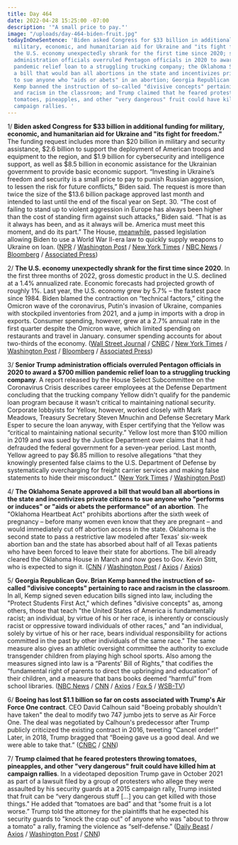 ```yaml
---
title: Day 464
date: 2022-04-28 15:25:00 -07:00
description: '"A small price to pay."'
image: "/uploads/day-464-biden-fruit.jpg"
todayInOneSentence: 'Biden asked Congress for $33 billion in additional funding for
  military, economic, and humanitarian aid for Ukraine and "its fight for freedom";
  the U.S. economy unexpectedly shrank for the first time since 2020; senior Trump
  administration officials overruled Pentagon officials in 2020 to award a $700 million
  pandemic relief loan to a struggling trucking company; the Oklahoma Senate approved
  a bill that would ban all abortions in the state and incentivizes private citizens
  to sue anyone who "aids or abets" in an abortion; Georgia Republican Gov. Brian
  Kemp banned the instruction of so-called "divisive concepts" pertaining to race
  and racism in the classroom; and Trump claimed that he feared protesters throwing
  tomatoes, pineapples, and other "very dangerous" fruit could have killed him at
  campaign rallies. '
---
```


1/ **Biden asked Congress for $33 billion in additional funding for military, economic, and humanitarian aid for Ukraine and "its fight for freedom."** The funding request includes more than $20 billion in military and security assistance, $2.6 billion to support the deployment of American troops and equipment to the region, and $1.9 billion for cybersecurity and intelligence support, as well as $8.5 billion in economic assistance for the Ukrainian government to provide basic economic support. “Investing in Ukraine’s freedom and security is a small price to pay to punish Russian aggression, to lessen the risk for future conflicts,” Biden said. The request is more than twice the size of the $13.6 billion package approved last month and intended to last until the end of the fiscal year on Sept. 30. “The cost of failing to stand up to violent aggression in Europe has always been higher than the cost of standing firm against such attacks,” Biden said. “That is as it always has been, and as it always will be. America must meet this moment, and do its part.” The House, [meanwhile](https://www.nytimes.com/2022/04/28/us/politics/ukraine-lend-lease-arms.html?smid=url-copy), passed legislation allowing Biden to use a World War II-era law to quickly supply weapons to Ukraine on loan. ([NPR](https://www.npr.org/2022/04/28/1095236237/biden-ukraine-33-billion-aid) / [Washington Post](https://www.washingtonpost.com/politics/2022/04/28/biden-russia-oligarchs-assets-ukraine/) / [New York Times](https://www.nytimes.com/live/2022/04/28/world/ukraine-russia-war-news/biden-asks-congress-to-approve-33-billion-more-in-emergency-aid-for-ukraine?smid=url-copy) / [NBC News](https://www.nbcnews.com/politics/white-house/biden-ask-congress-russia-sanctions-enforcement-measures-ukraine-aid-rcna26407) / [Bloomberg](https://www.bloomberg.com/news/articles/2022-04-28/biden-to-request-33-billion-in-emergency-funding-for-ukraine?sref=MIBMEEoj) / [Associated Press](https://apnews.com/article/russia-ukraine-biden-business-europe-economy-5656f58ae48cb3cf37da0d0c431a15b8))

2/ **The U.S. economy unexpectedly shrank for the first time since 2020**. In the first three months of 2022, gross domestic product in the U.S. declined at a 1.4% annualized rate. Economic forecasts had projected growth of roughly 1%. Last year, the U.S. economy grew by 5.7% – the fastest pace since 1984. Biden blamed the contraction on “technical factors,” citing the Omicron wave of the coronavirus, Putin's invasion of Ukraine, companies with stockpiled inventories from 2021, and a jump in imports with a drop in exports. Consumer spending, however, grew at a 2.7% annual rate in the first quarter despite the Omicron wave, which limited spending on restaurants and travel in January. consumer spending accounts for about two-thirds of the economy. ([Wall Street Journal](https://www.wsj.com/articles/us-economy-gdp-growth-q1-11651108351?mod=hp_lead_pos2) / [CNBC](https://www.cnbc.com/2022/04/28/us-q1-gdp-growth.html) / [New York Times](https://www.nytimes.com/live/2022/04/28/business/gdp-inflation-news) / [Washington Post](https://www.washingtonpost.com/business/2022/04/28/gdp-2022-q1-economy/) / [Bloomberg](https://www.bloomberg.com/news/articles/2022-04-28/u-s-economy-contracted-in-first-quarter-on-surge-in-trade-gap?sref=MIBMEEoj) / [Associated Press](https://abcnews.go.com/US/wireStory/us-economy-shrank-14-q1-consumers-spending-84367864))

3/ **Senior Trump administration officials overruled Pentagon officials in 2020 to award a $700 million pandemic relief loan to a struggling trucking company**. A report released by the House Select Subcommittee on the Coronavirus Crisis describes career employees at the Defense Department concluding that the trucking company Yellow didn't qualify for the pandemic loan program because it wasn't critical to maintaining national security. Corporate lobbyists for Yellow, however, worked closely with Mark Meadows, Treasury Secretary Steven Mnuchin and Defense Secretary Mark Esper to secure the loan anyway, with Esper certifying that the Yellow was “critical to maintaining national security.” Yellow lost more than $100 million in 2019 and was sued by the Justice Department over claims that it had defrauded the federal government for a seven-year period. Last month, Yellow agreed to pay $6.85 million to resolve allegations “that they knowingly presented false claims to the U.S. Department of Defense by systematically overcharging for freight carrier services and making false statements to hide their misconduct.” ([New York Times](https://www.nytimes.com/2022/04/27/us/politics/trump-pandemic-loan-yrc.html) / [Washington Post](https://www.washingtonpost.com/business/2022/04/27/trump-officials-loan-yellow-trucking/))

4/ **The Oklahoma Senate approved a bill that would ban all abortions in the state and incentivizes private citizens to sue anyone who "performs or induces" or "aids or abets the performance" of an abortion**. The "Oklahoma Heartbeat Act" prohibits abortions after the sixth week of pregnancy – before many women even know that they are pregnant – and would immediately cut off abortion access in the state. Oklahoma is the second state to pass a restrictive law modeled after Texas’ six-week abortion ban and the state has absorbed about half of all Texas patients who have been forced to leave their state for abortions. The bill already cleared the Oklahoma House in March and now goes to Gov. Kevin Stitt, who is expected to sign it. ([CNN](https://www.cnn.com/2022/04/28/politics/oklahoma-heartbeat-act/index.html) / [Washington Post](https://www.washingtonpost.com/politics/2022/04/28/abortion-oklahoma-republicans/) / [Axios](https://www.axios.com/oklahoma-abortion-ban-texas-law-stitt-pass-445a51d6-081e-4998-8682-01ef487eca88.html) / [Axios](https://www.axios.com/oklahoma-texas-abortion-ban-six-weeks-lawsuits-c63499b0-689d-4772-8761-f67a4845a76a.html))

5/ **Georgia Republican Gov. Brian Kemp banned the instruction of so-called "divisive concepts" pertaining to race and racism in the classroom**. In all, Kemp signed seven education bills signed into law, including the "Protect Students First Act," which defines "divisive concepts" as, among others, those that teach "the United States of America is fundamentally racist; an individual, by virtue of his or her race, is inherently or consciously racist or oppressive toward individuals of other races," and "an individual, solely by virtue of his or her race, bears individual responsibility for actions committed in the past by other individuals of the same race." The same measure also gives an athletic oversight committee the authority to exclude transgender children from playing high school sports. Also among the measures signed into law is a “Parents’ Bill of Rights,” that codifies the “fundamental right of parents to direct the upbringing and education” of their children, and a measure that bans books deemed “harmful” from school libraries. ([NBC News](https://www.nbcnews.com/news/us-news/georgia-governor-signs-series-controversial-education-bills-law-rcna26524) / [CNN](https://www.cnn.com/2022/04/28/politics/georgia-bill-limits-race-discussions-classrooms/) / [Axios](https://www.axios.com/local/atlanta/2022/04/28/georgia-kemp-signs-divisive-concepts-bill-into-law) / [Fox 5](https://www.fox5atlanta.com/news/kemp-signs-divisive-concepts-school-bills-trans-girls-sports-book-ban) / [WSB-TV](https://www.wsbtv.com/news/local/forsyth-county/banning-divisive-concepts-parents-bill-rights-kemp-signs-education-bills-into-law/EFNGPT3JJNGNTA53MZL6GFMAZI/))

6/ **Boeing has lost $1.1 billion so far on costs associated with Trump's Air Force One contract**. CEO David Calhoun said "Boeing probably shouldn't have taken" the deal to modify two 747 jumbo jets to serve as Air Force One. The deal was negotiated by Calhoun's predecessor after Trump publicly criticized the existing contract in 2016, tweeting “Cancel order!” Later, in 2018, Trump bragged that “Boeing gave us a good deal. And we were able to take that.” ([CNBC](https://www.cnbc.com/2022/04/27/boeing-lost-billion-dollars-on-trump-air-force-one-plane-deal.html) / [CNN](https://www.cnn.com/2022/04/27/politics/air-force-one-boeing-trump/index.html))

7/ **Trump claimed that he feared protesters throwing tomatoes, pineapples, and other "very dangerous" fruit could have killed him at campaign rallies**. In a videotaped deposition Trump gave in October 2021 as part of a lawsuit filed by a group of protesters who allege they were assaulted by his security guards at a 2015 campaign rally, Trump insisted that fruit can be “very dangerous stuff \[...\] you can get killed with those things." He added that “tomatoes are bad” and that “some fruit is a lot worse.” Trump told the attorney for the plaintiffs that he expected his security guards to "knock the crap out" of anyone who was "about to throw a tomato" a rally, framing the violence as “self-defense.” ([Daily Beast](https://www.thedailybeast.com/trump-warns-of-killer-tomatoes-pineapples-and-bananas-in-court-docs) / [Axios](https://www.axios.com/trump-fruit-killer-rallies-6ff5bedb-490d-46d8-931c-a16d7e239de0.html) / [Washington Post](https://www.washingtonpost.com/politics/2022/04/27/trump-says-he-feared-being-pelted-with-very-dangerous-fruit-rallies/) / [CNN](https://www.cnn.com/2022/04/28/politics/donald-trump-dangerous-fruit-tomato/index.html))